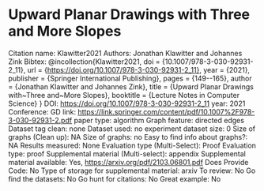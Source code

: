 # Upward Planar Drawings with Three and More Slopes

Citation name: Klawitter2021
Authors: Jonathan Klawitter and Johannes Zink
Bibtex: @incollection{Klawitter2021,
doi = {10.1007/978-3-030-92931-2_11},
url = {https://doi.org/10.1007/978-3-030-92931-2_11},
year = {2021},
publisher = {Springer International Publishing},
pages = {149--165},
author = {Jonathan Klawitter and Johannes Zink},
title = {Upward Planar Drawings with~Three and~More Slopes},
booktitle = {Lecture Notes in Computer Science}
}
DOI: https://doi.org/10.1007/978-3-030-92931-2_11
year: 2021
Conference: GD
link: https://link.springer.com/content/pdf/10.1007%2F978-3-030-92931-2.pdf
paper type: algorithm
Graph feature: directed edges
Dataset tag clean: none
Dataset used: no experiment
dataset size: 0
Size of graphs (Clean up): NA
Size of graphs: no
Easy to find info about graphs?: NA
Results measured: None
Evaluation type (Multi-Select): Proof
Evaluation type: proof
Supplemental material (Multi-select): appendix
Supplemental material available: Yes, https://arxiv.org/pdf/2103.06801.pdf
Does Provide Code: No
Type of storage for supplemental material: arxiv
To review: No
Go find the datasets: No
Go hunt for citations: No
Great example: No